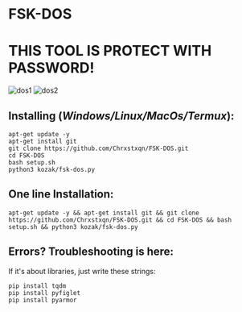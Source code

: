 # FSK-DOS
# THIS TOOL IS PROTECT WITH PASSWORD!

![dos1](https://github.com/Chrxstxqn/FSK-DOS/assets/137430908/3d1141cd-bd59-4d75-80bc-5372b7c007ff)
![dos2](https://github.com/Chrxstxqn/FSK-DOS/assets/137430908/ad690451-f261-4b59-9abc-41f39e725197)




## Installing (_Windows/Linux/MacOs/Termux_):
```
apt-get update -y
apt-get install git
git clone https://github.com/Chrxstxqn/FSK-DOS.git
cd FSK-DOS
bash setup.sh
python3 kozak/fsk-dos.py
```
## One line Installation:
```
apt-get update -y && apt-get install git && git clone https://github.com/Chrxstxqn/FSK-DOS.git && cd FSK-DOS && bash setup.sh && python3 kozak/fsk-dos.py 
```
## Errors? Troubleshooting is here:
If it's about libraries, just write these strings:
```
pip install tqdm
pip install pyfiglet
pip install pyarmor

```
